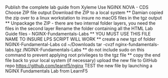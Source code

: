Publish the complete lab guide from Xyleme
Use NGINX NOVA - CDS
Choose ZIP file output
Download the ZIP to a local system
** Damian copied the zip over to a linux workstation to insure no macOS files in the tgz output **
Unpackage the ZIP - there are two internal folder layers, you need the files in the second layer
Rename the folder containing all the HTML Lab Guide files - NGINX-Fundamentals-Labs
** YOU MUST USE THIS FILE NAME TO INSURE LPS SCRIPT WILL WORK **
create a new tgz of folder NGINX-Fundamental-Labs
cd ~/Downloads
tar -cvzf nginx-fundamentals-labs.tgz /NGINX-Fundamentals-Labs
** do not include sudo on this command to prevent applying root privlieges to the tgz file **
copy the end file back to your local system (if necessary)
upload the new file to GitHub repo https://github.com/learnf5/nginx
TEST the new file by launching a NGINX Fundamentals Lab from LearnF5
